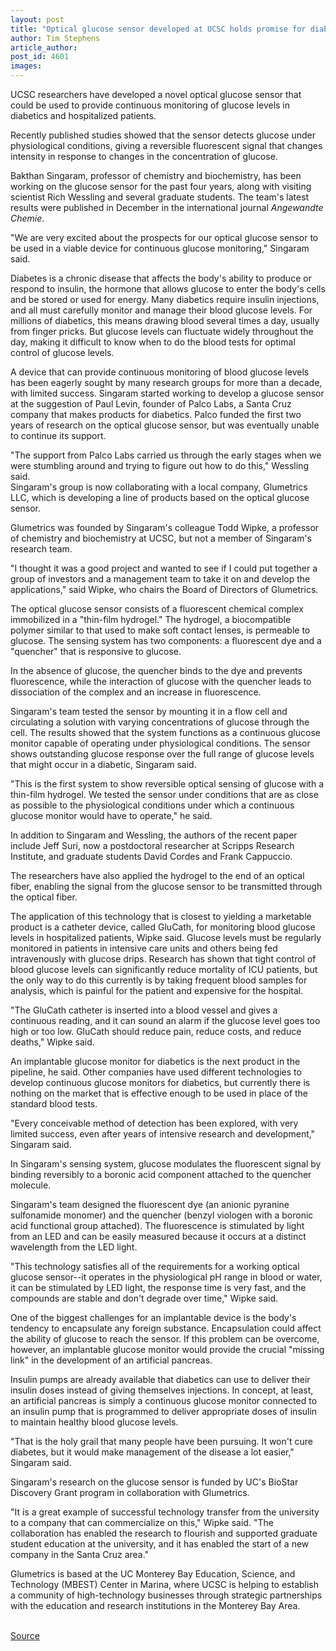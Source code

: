 ```yaml
---
layout: post
title: "Optical glucose sensor developed at UCSC holds promise for diabetics and intensive care patients"
author: Tim Stephens
article_author: 
post_id: 4601
images:
---
```


<p>
  UCSC researchers have developed a novel optical glucose sensor that could be used to provide continuous monitoring of glucose levels in diabetics and hospitalized patients.
</p>
<p>
  Recently published studies showed that the sensor detects glucose under physiological conditions, giving a reversible fluorescent signal that changes intensity in response to changes in the concentration of glucose.<br>
</p>
<p>
  Bakthan Singaram, professor of chemistry and biochemistry, has been working on the glucose sensor for the past four years, along with visiting scientist Rich Wessling and several graduate students. The team's latest results were published in December in the international journal <i>Angewandte Chemie</i>.<br>
</p>
<p>
  "We are very excited about the prospects for our optical glucose sensor to be used in a viable device for continuous glucose monitoring," Singaram said.<br>
</p>
<p>
  Diabetes is a chronic disease that affects the body's ability to produce or respond to insulin, the hormone that allows glucose to enter the body's cells and be stored or used for energy. Many diabetics require insulin injections, and all must carefully monitor and manage their blood glucose levels. For millions of diabetics, this means drawing blood several times a day, usually from finger pricks. But glucose levels can fluctuate widely throughout the day, making it difficult to know when to do the blood tests for optimal control of glucose levels.<br>
</p>
<p>
  A device that can provide continuous monitoring of blood glucose levels has been eagerly sought by many research groups for more than a decade, with limited success. Singaram started working to develop a glucose sensor at the suggestion of Paul Levin, founder of Palco Labs, a Santa Cruz company that makes products for diabetics. Palco funded the first two years of research on the optical glucose sensor, but was eventually unable to continue its support.<br>
</p>
<p>
  "The support from Palco Labs carried us through the early stages when we were stumbling around and trying to figure out how to do this," Wessling said.<br>
  Singaram's group is now collaborating with a local company, Glumetrics LLC, which is developing a line of products based on the optical glucose sensor.
</p>
<p>
  Glumetrics was founded by Singaram's colleague Todd Wipke, a professor of chemistry and biochemistry at UCSC, but not a member of Singaram's research team.<br>
</p>
<p>
  "I thought it was a good project and wanted to see if I could put together a group of investors and a management team to take it on and develop the applications," said Wipke, who chairs the Board of Directors of Glumetrics.<br>
</p>
<p>
  The optical glucose sensor consists of a fluorescent chemical complex immobilized in a "thin-film hydrogel." The hydrogel, a biocompatible polymer similar to that used to make soft contact lenses, is permeable to glucose. The sensing system has two components: a fluorescent dye and a "quencher" that is responsive to glucose.
</p>
<p>
  In the absence of glucose, the quencher binds to the dye and prevents fluorescence, while the interaction of glucose with the quencher leads to dissociation of the complex and an increase in fluorescence.<br>
</p>
<p>
  Singaram's team tested the sensor by mounting it in a flow cell and circulating a solution with varying concentrations of glucose through the cell. The results showed that the system functions as a continuous glucose monitor capable of operating under physiological conditions. The sensor shows outstanding glucose response over the full range of glucose levels that might occur in a diabetic, Singaram said.<br>
</p>
<p>
  "This is the first system to show reversible optical sensing of glucose with a thin-film hydrogel. We tested the sensor under conditions that are as close as possible to the physiological conditions under which a continuous glucose monitor would have to operate," he said.<br>
</p>
<p>
  In addition to Singaram and Wessling, the authors of the recent paper include Jeff Suri, now a postdoctoral researcher at Scripps Research Institute, and graduate students David Cordes and Frank Cappuccio.<br>
</p>
<p>
  The researchers have also applied the hydrogel to the end of an optical fiber, enabling the signal from the glucose sensor to be transmitted through the optical fiber.<br>
</p>
<p>
  The application of this technology that is closest to yielding a marketable product is a catheter device, called GluCath, for monitoring blood glucose levels in hospitalized patients, Wipke said. Glucose levels must be regularly monitored in patients in intensive care units and others being fed intravenously with glucose drips. Research has shown that tight control of blood glucose levels can significantly reduce mortality of ICU patients, but the only way to do this currently is by taking frequent blood samples for analysis, which is painful for the patient and expensive for the hospital.<br>
</p>
<p>
  "The GluCath catheter is inserted into a blood vessel and gives a continuous reading, and it can sound an alarm if the glucose level goes too high or too low. GluCath should reduce pain, reduce costs, and reduce deaths," Wipke said.<br>
</p>
<p>
  An implantable glucose monitor for diabetics is the next product in the pipeline, he said. Other companies have used different technologies to develop continuous glucose monitors for diabetics, but currently there is nothing on the market that is effective enough to be used in place of the standard blood tests.<br>
</p>
<p>
  "Every conceivable method of detection has been explored, with very limited success, even after years of intensive research and development," Singaram said.<br>
</p>
<p>
  In Singaram's sensing system, glucose modulates the fluorescent signal by binding reversibly to a boronic acid component attached to the quencher molecule.
</p>
<p>
  Singaram's team designed the fluorescent dye (an anionic pyranine sulfonamide monomer) and the quencher (benzyl viologen with a boronic acid functional group attached). The fluorescence is stimulated by light from an LED and can be easily measured because it occurs at a distinct wavelength from the LED light.<br>
</p>
<p>
  "This technology satisfies all of the requirements for a working optical glucose sensor--it operates in the physiological pH range in blood or water, it can be stimulated by LED light, the response time is very fast, and the compounds are stable and don't degrade over time," Wipke said.<br>
</p>
<p>
  One of the biggest challenges for an implantable device is the body's tendency to encapsulate any foreign substance. Encapsulation could affect the ability of glucose to reach the sensor. If this problem can be overcome, however, an implantable glucose monitor would provide the crucial "missing link" in the development of an artificial pancreas.<br>
</p>
<p>
  Insulin pumps are already available that diabetics can use to deliver their insulin doses instead of giving themselves injections. In concept, at least, an artificial pancreas is simply a continuous glucose monitor connected to an insulin pump that is programmed to deliver appropriate doses of insulin to maintain healthy blood glucose levels.<br>
</p>
<p>
  "That is the holy grail that many people have been pursuing. It won't cure diabetes, but it would make management of the disease a lot easier," Singaram said.<br>
</p>
<p>
  Singaram's research on the glucose sensor is funded by UC's BioStar Discovery Grant program in collaboration with Glumetrics.<br>
</p>
<p>
  "It is a great example of successful technology transfer from the university to a company that can commercialize on this," Wipke said. "The collaboration has enabled the research to flourish and supported graduate student education at the university, and it has enabled the start of a new company in the Santa Cruz area."<br>
</p>
<p>
  Glumetrics is based at the UC Monterey Bay Education, Science, and Technology (MBEST) Center in Marina, where UCSC is helping to establish a community of high-technology businesses through strategic partnerships with the education and research institutions in the Monterey Bay Area.<br>
  <br>
</p>
<p><a href="http://www1.ucsc.edu/currents/03-04/03-15/glucose.html" title="Permalink to glucose">Source</a></p>
